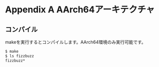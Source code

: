 # Appendix A AArch64アーキテクチャ

## コンパイル

makeを実行するとコンパイルします。AArch64環境のみ実行可能です。

```sh
$ make
$ ls fizzbuzz
fizzbuzz*
```
